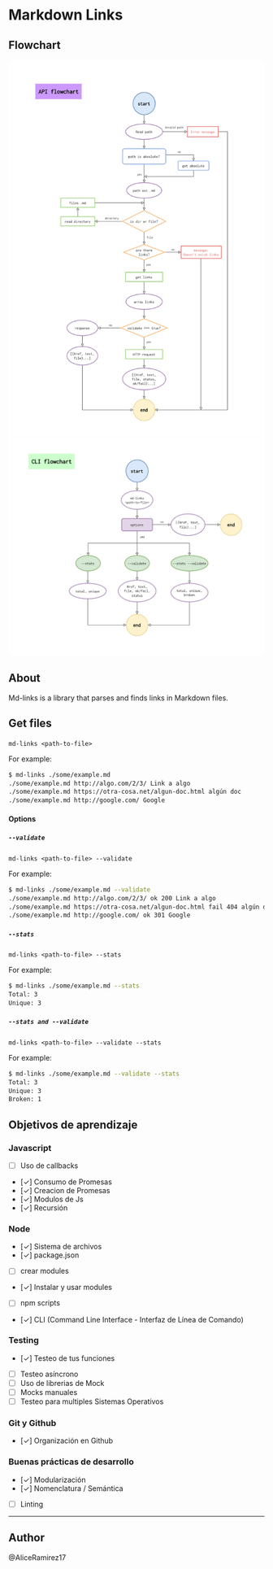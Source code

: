 # Markdown Links

## Flowchart

![API flowchart](./img/API-flowchart.jpg)
![CLI flowchart](./img/CLI-flowchart.jpg)

## About

Md-links is a library that parses and finds links in Markdown files.

## Get files

`md-links <path-to-file>`

For example:

```sh
$ md-links ./some/example.md
./some/example.md http://algo.com/2/3/ Link a algo
./some/example.md https://otra-cosa.net/algun-doc.html algún doc
./some/example.md http://google.com/ Google
```

#### Options

##### `--validate`

`md-links <path-to-file> --validate`

For example:

```sh
$ md-links ./some/example.md --validate
./some/example.md http://algo.com/2/3/ ok 200 Link a algo
./some/example.md https://otra-cosa.net/algun-doc.html fail 404 algún doc
./some/example.md http://google.com/ ok 301 Google
```

##### `--stats`

`md-links <path-to-file> --stats`

For example:

```sh
$ md-links ./some/example.md --stats
Total: 3
Unique: 3
```

##### `--stats and --validate`

`md-links <path-to-file> --validate --stats`

For example:

```sh
$ md-links ./some/example.md --validate --stats
Total: 3
Unique: 3
Broken: 1
```

## Objetivos de aprendizaje

### Javascript
- [ ] Uso de callbacks
- [✓] Consumo de Promesas
- [✓] Creacion de Promesas
- [✓] Modulos de Js
- [✓] Recursión

### Node
- [✓] Sistema de archivos
- [✓] package.json
- [ ] crear modules
- [✓] Instalar y usar modules
- [ ] npm scripts
- [✓] CLI (Command Line Interface - Interfaz de Línea de Comando)

### Testing
- [✓] Testeo de tus funciones
- [ ] Testeo asíncrono
- [ ] Uso de librerias de Mock
- [ ] Mocks manuales
- [ ] Testeo para multiples Sistemas Operativos

### Git y Github
- [✓] Organización en Github

### Buenas prácticas de desarrollo
- [✓] Modularización
- [✓] Nomenclatura / Semántica
- [ ] Linting

***

## Author

@AliceRamirez17